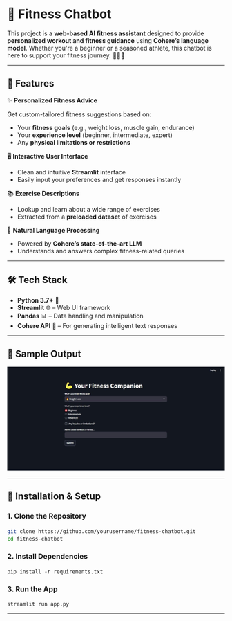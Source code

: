 # 💪 Fitness Chatbot

This project is a **web-based AI fitness assistant** designed to provide **personalized workout and fitness guidance** using **Cohere’s language model**. Whether you're a beginner or a seasoned athlete, this chatbot is here to support your fitness journey. 🏃‍♀️💬

---

## 🚀 Features

✨ **Personalized Fitness Advice**  

Get custom-tailored fitness suggestions based on:
- Your **fitness goals** (e.g., weight loss, muscle gain, endurance)
- Your **experience level** (beginner, intermediate, expert)
- Any **physical limitations or restrictions**

🖥️ **Interactive User Interface**  
- Clean and intuitive **Streamlit** interface
- Easily input your preferences and get responses instantly

📚 **Exercise Descriptions**  
- Lookup and learn about a wide range of exercises
- Extracted from a **preloaded dataset** of exercises

🧠 **Natural Language Processing**  
- Powered by **Cohere’s state-of-the-art LLM**
- Understands and answers complex fitness-related queries

---

## 🛠️ Tech Stack

- **Python 3.7+** 🐍
- **Streamlit** 🌐 – Web UI framework
- **Pandas** 📊 – Data handling and manipulation
- **Cohere API** 🤖 – For generating intelligent text responses

---

## 📸 Sample Output

![Sample Output](Output.jpg)

---

## 🔧 Installation & Setup

### 1. Clone the Repository

```bash
git clone https://github.com/yourusername/fitness-chatbot.git
cd fitness-chatbot
```

### 2. Install Dependencies
```
pip install -r requirements.txt
```

### 3. Run the App
```
streamlit run app.py
```

---

